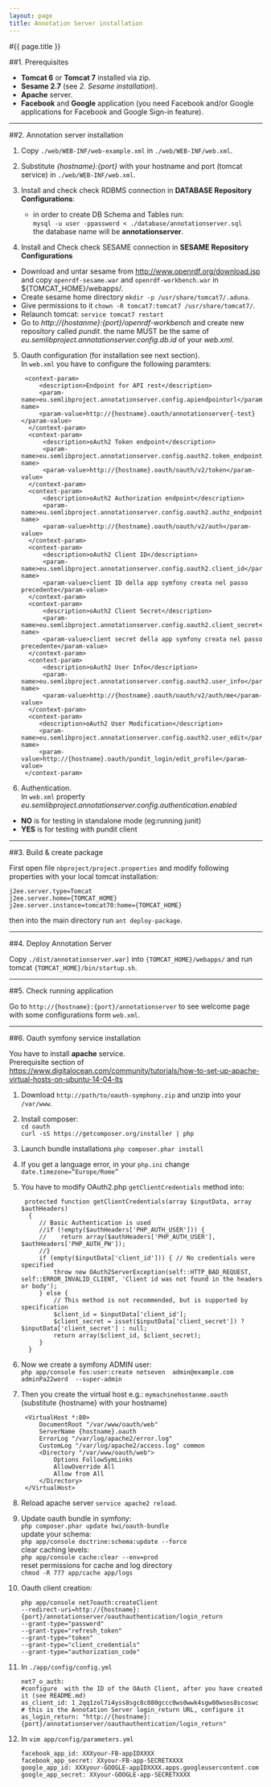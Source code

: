 ```yaml
---
layout: page
title: Annotation Server installation
---
```


#{{ page.title }}

##1. Prerequisites

  - **Tomcat 6** or **Tomcat 7** installed via zip.
  - **Sesame 2.7** (see *2. Sesame installation*).
  - **Apache** server.
  - **Facebook** and **Google** application (you need Facebook and/or Google applications for Facebook and Google Sign-in feature).

---

##2. Annotation server installation

1. Copy `./web/WEB-INF/web-example.xml` in `./web/WEB-INF/web.xml`.
2. Substitute *{hostname}:{port}* with your hostname and port (tomcat service) in `./web/WEB-INF/web.xml`.
3. Install and check check RDBMS connection in **DATABASE Repository Configurations**:
    - in order to create DB Schema and Tables run:<br />
   `mysql -u user -ppassword < ./database/annotationserver.sql`<br />
    the database name will be **annotationserver**.

4. Install and Check check SESAME connection  in **SESAME Repository Configurations**
 - Download and untar sesame from http://www.openrdf.org/download.jsp and copy `openrdf-sesame.war`
 and `openrdf-workbench.war` in ${TOMCAT_HOME}/webapps/.
 - Create sesame home directory `mkdir -p /usr/share/tomcat7/.aduna`.
 - Give permissions to it `chown -R tomcat7:tomcat7 /usr/share/tomcat7/`.
 - Relaunch tomcat: `service tomcat7 restart`
 - Go to *http://{hostanme}:{port}/openrdf-workbench* and create new repository called *pundit*. the name MUST be the same of *eu.semlibproject.annotationserver.config.db.id* of your *web.xml*.

5. Oauth configuration (for installation see next section).<br />
In `web.xml` you have to configure the following paramters:

        <context-param>
            <description>Endpoint for API rest</description>
            <param-name>eu.semlibproject.annotationserver.config.apiendpointurl</param-name>
            <param-value>http://{hostname}.oauth/annotationserver{-test}</param-value>
         </context-param>
         <context-param>
             <description>oAuth2 Token endpoint</description>
             <param-name>eu.semlibproject.annotationserver.config.oauth2.token_endpoint</param-name>
             <param-value>http://{hostname}.oauth/oauth/v2/token</param-value>
         </context-param>
         <context-param>
             <description>oAuth2 Authorization endpoint</description>
             <param-name>eu.semlibproject.annotationserver.config.oauth2.authz_endpoint</param-name>
             <param-value>http://{hostname}.oauth/oauth/v2/auth</param-value>
         </context-param>
         <context-param>
             <description>oAuth2 Client ID</description>
             <param-name>eu.semlibproject.annotationserver.config.oauth2.client_id</param-name>
             <param-value>client ID della app symfony creata nel passo precedente</param-value>
         </context-param>
         <context-param>
             <description>oAuth2 Client Secret</description>
             <param-name>eu.semlibproject.annotationserver.config.oauth2.client_secret</param-name>
             <param-value>client secret della app symfony creata nel passo precedente</param-value>
         </context-param>
         <context-param>
             <description>oAuth2 User Info</description>
             <param-name>eu.semlibproject.annotationserver.config.oauth2.user_info</param-name>
             <param-value>http://{hostname}.oauth/oauth/v2/auth/me</param-value>
         </context-param>
         <context-param>
            <description>oAuth2 User Modification</description>
            <param-name>eu.semlibproject.annotationserver.config.oauth2.user_edit</param-name>
            <param-value>http://{hostname}.oauth/pundit_login/edit_profile</param-value>
        </context-param>


6. Authentication.<br />
In `web.xml` property *eu.semlibproject.annotationserver.config.authentication.enabled*
 - **NO** is for testing in standalone mode (eg:running junit)
 - **YES** is for testing with pundit client

---

##3. Build & create package

First open file `nbproject/project.properties` and modify following properties with your local tomcat installation:


    j2ee.server.type=Tomcat
    j2ee.server.home={TOMCAT_HOME}
    j2ee.server.instance=tomcat70:home={TOMCAT_HOME}


then into the main directory run `ant deploy-package`.

---

##4. Deploy Annotation Server

Copy `./dist/annotationserver.war]` into `{TOMCAT_HOME}/webapps/` and run tomcat `{TOMCAT_HOME}/bin/startup.sh`.

---

##5. Check running application

Go to `http://{hostname}:{port}/annotationserver` to see welcome page with some configurations form `web.xml`.

---

##6. Oauth symfony service installation

You have to install **apache** service.<br />
Prerequisite section of
https://www.digitalocean.com/community/tutorials/how-to-set-up-apache-virtual-hosts-on-ubuntu-14-04-lts

1. Download `http://path/to/oauth-symphony.zip` and unzip into your `/var/www`.

2. Install composer:<br />
`cd oauth`<br />
`curl -sS https://getcomposer.org/installer | php`

3. Launch bundle installations `php composer.phar install`

4. If you get a language error, in your `php.ini` change `date.timezone=“Europe/Rome”`

5. You have to modify OAuth2.php `getClientCredentials` method into:


        protected function getClientCredentials(array $inputData, array $authHeaders)
         {
            // Basic Authentication is used
            //if (!empty($authHeaders['PHP_AUTH_USER'])) {
            //    return array($authHeaders['PHP_AUTH_USER'], $authHeaders['PHP_AUTH_PW']);
            //}
            if (empty($inputData['client_id'])) { // No credentials were specified
                throw new OAuth2ServerException(self::HTTP_BAD_REQUEST, self::ERROR_INVALID_CLIENT, 'Client id was not found in the headers or body');
            } else {
                // This method is not recommended, but is supported by specification
                $client_id = $inputData['client_id'];
                $client_secret = isset($inputData['client_secret']) ? $inputData['client_secret'] : null;
                return array($client_id, $client_secret);
            }
         }


6. Now we create a symfony ADMIN user:<br />
 `php app/console fos:user:create netseven  admin@example.com adminPa22word  --super-admin`

7. Then you create the virtual host e.g.: `mymachinehostanme.oauth` (substitute {hostname} with your hostname)

        <VirtualHost *:80>
            DocumentRoot "/var/www/oauth/web"
            ServerName {hostname}.oauth
            ErrorLog "/var/log/apache2/error.log"
            CustomLog "/var/log/apache2/access.log" common
            <Directory "/var/www/oauth/web">
                Options FollowSymLinks
                AllowOverride All
                Allow from All
            </Directory>
        </VirtualHost>

8. Reload apache server `service apache2 reload`.


9. Update oauth bundle in symfony:<br />
`php composer.phar update hwi/oauth-bundle`<br />
update your schema:<br />
`php app/console doctrine:schema:update --force`<br />
clear caching levels:<br />
`php app/console cache:clear --env=prod`<br />
reset permissions for cache and log directory<br />
`chmod -R 777 app/cache app/logs`

10. Oauth client creation:

        php app/console net7oauth:createClient
        --redirect-uri=http://{hostname}:{port}/annotationserver/oauthauthentication/login_return
        --grant-type="password"
        --grant-type="refresh_token"
        --grant-type="token"
        --grant-type="client_credentials"
        --grant-type="authorization_code"

11. In `./app/config/config.yml`

        net7_o_auth:
        #configure  with the ID of the OAuth Client, after you have created it (see README.md)
        as_client_id: 1_2qq1zol7i4yss8sgc8c880gccc0ws0wwk4sgw80wsos8scoswc
        # this is the Annotation Server login_return URL, configure it
        as_login_return: "http://{hostname}:{port}/annotationserver/oauthauthentication/login_return"


12. In `vim app/config/parameters.yml`

        facebook_app_id: XXXyour-FB-appIDXXXX
        facebook_app_secret: XXyour-FB-app-SECRETXXXX
        google_app_id: XXXyour-GOOGLE-appIDXXXX.apps.googleusercontent.com
        google_app_secret: XXyour-GOOGLE-app-SECRETXXXX
